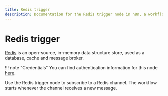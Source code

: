 ```yaml
---
title: Redis trigger
description: Documentation for the Redis trigger node in n8n, a workflow automation platform. Includes details of operations and configuration, and links to examples and credentials information.
---
```


# Redis trigger

[Redis](https://redis.io/) is an open-source, in-memory data structure store, used as a database, cache and message broker.

!!! note "Credentials"
    You can find authentication information for this node [here](/integrations/builtin/credentials/redis/).


Use the Redis trigger node to subscribe to a Redis channel. The workflow starts whenever the channel receives a new message.

